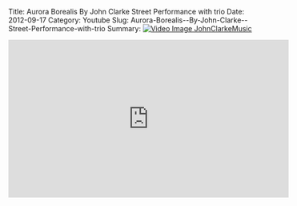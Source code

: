 Title: Aurora Borealis  By John Clarke  Street Performance with trio
Date: 2012-09-17
Category: Youtube
Slug: Aurora-Borealis--By-John-Clarke--Street-Performance-with-trio
Summary: <a href="/Aurora-Borealis--By-John-Clarke--Street-Performance-with-trio.html"><img src="https://i.ytimg.com/vi/KNPADilLvqo/hqdefault.jpg" alt="Video Image JohnClarkeMusic"></a>

<iframe width="560" height="315" src="https://www.youtube.com/embed/KNPADilLvqo" title="YouTube video player" frameborder="0" allow="accelerometer; autoplay; clipboard-write; encrypted-media; gyroscope; picture-in-picture" allowfullscreen></iframe>

